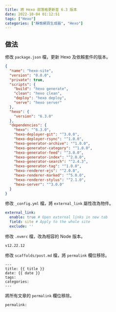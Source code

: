 ```yaml
---
title: 將 Hexo 部落格更新至 6.3 版本
date: 2022-10-04 01:12:51
tags: ["Hexo"]
categories: ["靜態網頁生成器", "Hexo"]
---
```


## 做法

修改 `package.json` 檔，更新 Hexo 及依賴套件的版本。

```json
{
  "name": "hexo-site",
  "version": "0.0.0",
  "private": true,
  "scripts": {
    "build": "hexo generate",
    "clean": "hexo clean",
    "deploy": "hexo deploy",
    "serve": "hexo server"
  },
  "hexo": {
    "version": "6.3.0"
  },
  "dependencies": {
    "hexo": "^6.3.0",
    "hexo-deployer-git": "^3.0.0",
    "hexo-deployer-rsync": "^1.0.0",
    "hexo-generator-archive": "^1.0.0",
    "hexo-generator-category": "^1.0.0",
    "hexo-generator-feed": "^3.0.0",
    "hexo-generator-index": "^2.0.0",
    "hexo-generator-search": "^2.4.3",
    "hexo-generator-tag": "^1.0.0",
    "hexo-renderer-ejs": "^2.0.0",
    "hexo-renderer-marked": "^5.0.0",
    "hexo-renderer-stylus": "^2.1.0",
    "hexo-server": "^3.0.0"
  }
}
```

修改 `_config.yml` 檔，將 `external_link` 屬性改為物件。

```yaml
external_link:
  enable: true # Open external links in new tab
  field: site # Apply to the whole site
  exclude: ''
```

修改 `.nvmrc` 檔，改為相容的 Node 版本。

```env
v12.22.12
```

修改 `scaffolds/post.md` 檔，將 `permalink` 欄位移除。

```env
---
title: {{ title }}
date: {{ date }}
tags:
categories: 
---
```

將所有文章的 `permalink` 欄位移除。

```env
permalink:
```
